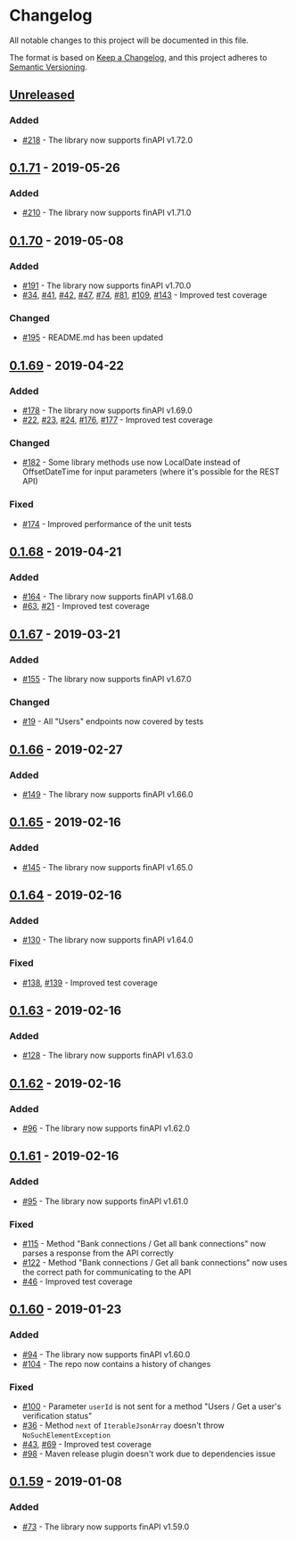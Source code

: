 # Changelog
All notable changes to this project will be documented in this file.

The format is based on [Keep a Changelog](https://keepachangelog.com/en/1.0.0/),
and this project adheres to [Semantic Versioning](https://semver.org/spec/v2.0.0.html).

## [Unreleased]
### Added
- [#218](https://github.com/proshin-roman/finapi-java-client/issues/218) - The library now supports finAPI v1.72.0

## [0.1.71] - 2019-05-26
### Added
- [#210](https://github.com/proshin-roman/finapi-java-client/issues/210) - The library now supports finAPI v1.71.0

## [0.1.70] - 2019-05-08
### Added
- [#191](https://github.com/proshin-roman/finapi-java-client/issues/191) - The library now supports finAPI v1.70.0
- [#34](https://github.com/proshin-roman/finapi-java-client/issues/34), 
[#41](https://github.com/proshin-roman/finapi-java-client/issues/41), 
[#42](https://github.com/proshin-roman/finapi-java-client/issues/42), 
[#47](https://github.com/proshin-roman/finapi-java-client/issues/47), 
[#74](https://github.com/proshin-roman/finapi-java-client/issues/74),
[#81](https://github.com/proshin-roman/finapi-java-client/issues/81),
[#109](https://github.com/proshin-roman/finapi-java-client/issues/109),
[#143](https://github.com/proshin-roman/finapi-java-client/issues/143) - Improved test coverage

### Changed
- [#195](https://github.com/proshin-roman/finapi-java-client/issues/195) - README.md has been updated

## [0.1.69] - 2019-04-22
### Added
- [#178](https://github.com/proshin-roman/finapi-java-client/issues/178) - The library now supports finAPI v1.69.0
- [#22](https://github.com/proshin-roman/finapi-java-client/issues/22), 
[#23](https://github.com/proshin-roman/finapi-java-client/issues/23), 
[#24](https://github.com/proshin-roman/finapi-java-client/issues/24), 
[#176](https://github.com/proshin-roman/finapi-java-client/issues/176), 
[#177](https://github.com/proshin-roman/finapi-java-client/issues/177) - Improved test coverage

### Changed
- [#182](https://github.com/proshin-roman/finapi-java-client/issues/182) - Some library methods use now LocalDate 
instead of OffsetDateTime for input parameters (where it's possible for the REST API)

### Fixed
- [#174](https://github.com/proshin-roman/finapi-java-client/issues/174) - Improved performance of the unit tests

## [0.1.68] - 2019-04-21
### Added
- [#164](https://github.com/proshin-roman/finapi-java-client/issues/164) - The library now supports finAPI v1.68.0
- [#63](https://github.com/proshin-roman/finapi-java-client/issues/63), 
[#21](https://github.com/proshin-roman/finapi-java-client/issues/21) - Improved test coverage

## [0.1.67] - 2019-03-21
### Added
- [#155](https://github.com/proshin-roman/finapi-java-client/issues/155) - The library now supports finAPI v1.67.0

### Changed
- [#19](https://github.com/proshin-roman/finapi-java-client/issues/19) - All "Users" endpoints now covered by tests

## [0.1.66] - 2019-02-27
### Added
- [#149](https://github.com/proshin-roman/finapi-java-client/issues/149) - The library now supports finAPI v1.66.0

## [0.1.65] - 2019-02-16
### Added
- [#145](https://github.com/proshin-roman/finapi-java-client/issues/145) - The library now supports finAPI v1.65.0

## [0.1.64] - 2019-02-16
### Added
- [#130](https://github.com/proshin-roman/finapi-java-client/issues/130) - The library now supports finAPI v1.64.0

### Fixed
- [#138](https://github.com/proshin-roman/finapi-java-client/issues/138), 
[#139](https://github.com/proshin-roman/finapi-java-client/issues/139) - Improved test coverage

## [0.1.63] - 2019-02-16
### Added
- [#128](https://github.com/proshin-roman/finapi-java-client/issues/128) - The library now supports finAPI v1.63.0

## [0.1.62] - 2019-02-16
### Added
- [#96](https://github.com/proshin-roman/finapi-java-client/issues/96) - The library now supports finAPI v1.62.0

## [0.1.61] - 2019-02-16
### Added
- [#95](https://github.com/proshin-roman/finapi-java-client/issues/95) - The library now supports finAPI v1.61.0

### Fixed
- [#115](https://github.com/proshin-roman/finapi-java-client/issues/115) - 
Method "Bank connections / Get all bank connections" now parses a response from the API correctly
- [#122](https://github.com/proshin-roman/finapi-java-client/issues/122) - 
Method "Bank connections / Get all bank connections" now uses the correct path for communicating to the API
- [#46](https://github.com/proshin-roman/finapi-java-client/issues/46) - Improved test coverage

## [0.1.60] - 2019-01-23
### Added
- [#94](https://github.com/proshin-roman/finapi-java-client/issues/94) - The library now supports finAPI v1.60.0
- [#104](https://github.com/proshin-roman/finapi-java-client/issues/104) - The repo now contains a history of changes

### Fixed
- [#100](https://github.com/proshin-roman/finapi-java-client/issues/100) - Parameter `userId` is not sent for a method 
"Users / Get a user's verification status"
- [#36](https://github.com/proshin-roman/finapi-java-client/issues/36) - Method `next` of `IterableJsonArray` doesn't 
throw `NoSuchElementException`
- [#43](https://github.com/proshin-roman/finapi-java-client/issues/43), 
[#69](https://github.com/proshin-roman/finapi-java-client/issues/69) - Improved test coverage
- [#98](https://github.com/proshin-roman/finapi-java-client/issues/98) - Maven release plugin doesn't work due to 
dependencies issue

## [0.1.59] - 2019-01-08
### Added
- [#73](https://github.com/proshin-roman/finapi-java-client/issues/73) - The library now supports finAPI v1.59.0

[Unreleased]: https://github.com/proshin-roman/finapi-java-client/compare/v0.1.71...HEAD
[0.1.71]: https://github.com/proshin-roman/finapi-java-client/releases/tag/v0.1.71
[0.1.70]: https://github.com/proshin-roman/finapi-java-client/releases/tag/v0.1.70
[0.1.69]: https://github.com/proshin-roman/finapi-java-client/releases/tag/v0.1.69
[0.1.68]: https://github.com/proshin-roman/finapi-java-client/releases/tag/v0.1.68
[0.1.67]: https://github.com/proshin-roman/finapi-java-client/releases/tag/v0.1.67
[0.1.66]: https://github.com/proshin-roman/finapi-java-client/releases/tag/v0.1.66
[0.1.65]: https://github.com/proshin-roman/finapi-java-client/releases/tag/v0.1.65
[0.1.64]: https://github.com/proshin-roman/finapi-java-client/releases/tag/v0.1.64
[0.1.63]: https://github.com/proshin-roman/finapi-java-client/releases/tag/v0.1.63
[0.1.62]: https://github.com/proshin-roman/finapi-java-client/releases/tag/v0.1.62
[0.1.61]: https://github.com/proshin-roman/finapi-java-client/releases/tag/v0.1.61
[0.1.60]: https://github.com/proshin-roman/finapi-java-client/releases/tag/v0.1.60
[0.1.59]: https://github.com/proshin-roman/finapi-java-client/releases/tag/v0.1.59
